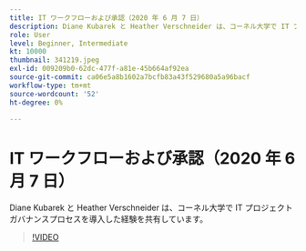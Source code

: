 ```yaml
---
title: IT ワークフローおよび承認（2020 年 6 月 7 日）
description: Diane Kubarek と Heather Verschneider は、コーネル大学で IT プロジェクトガバナンスプロセスを導入した経験を共有しています。
role: User
level: Beginner, Intermediate
kt: 10000
thumbnail: 341219.jpeg
exl-id: 009209b0-62dc-477f-a81e-45b664af92ea
source-git-commit: ca06e5a8b1602a7bcfb83a43f529680a5a96bacf
workflow-type: tm+mt
source-wordcount: '52'
ht-degree: 0%

---
```


# IT ワークフローおよび承認（2020 年 6 月 7 日）

Diane Kubarek と Heather Verschneider は、コーネル大学で IT プロジェクトガバナンスプロセスを導入した経験を共有しています。

>[!VIDEO](https://video.tv.adobe.com/v/341219/?quality=12&learn=on)
